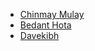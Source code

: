 <!--
    Guidelines:
        1. Do not delete anyone's name from this list
        2. Follow alphabetic order
        3. Use the given template below to add your name:
           - [Your Name](https://github.com/<Your-Username>)
-->


- [Chinmay Mulay](https://github.com/cmulay)
- [Bedant Hota](https://github.com/BedantH)
- [Davekibh](https://github.com/Davekibh)